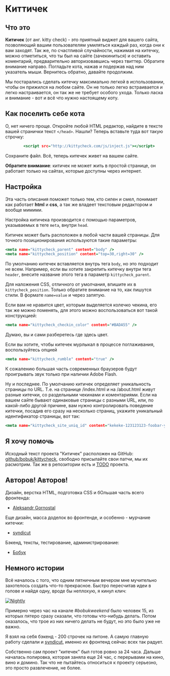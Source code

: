 # Киттичек

## Что это
**Китичек** (от анг. kitty check) - это приятный виджет для вашего сайта, позволяющий вашим пользователям умиляться каждый раз, когда они к вам заходят. Так же, по счастливой случайности, нажимая на китечку, можно отметиться, что ты был на сайте (зачекиниться) и оставить коментарий, предварительно авторизовавшись через твиттер. Обратите внимание направо. Погладьте кота, нажав и подержав над ним указатель мыши. Вернитесь обратно, давайте продолжим.

Мы постарались сделать китечку максимально легкой в использовании, чтобы он прижился на любом сайте. Он не только легко встраивается и легко настраивается, он так же не требует особого ухода. Только ласка и внимание - вот и всё что нужно настоящему коту.

## Как поселить себе кота
О, нет ничего проще. Откройте любой HTML редактор, найдите в тексте вашей странички текст `</head>`. Нашли? Теперь вставьте туда вот такую строчку:

~~~~~~~~.html
	    <script src="http://kittycheck.com/js/inject.js"></script>
~~~~~~~~

Сохраните файл. Всё, теперь китечек живет на вашем сайте. 

**Обратите внимание**: китичек не может жить в простой странице, он работает только на сайтах, которые доступны через интернет.

## Настройка

Эта часть описания поможет только тем, кто силен и смел, понимает как работает **html** и **css**, а так же владеет текстовым редактором и вообще мимими.

Настройка китичека производится с помощью параметров, указываемых в теге `meta`, внутри `head`.

Китичек может быть расположен в любой части вашей страницы. Для точного позиционирования используются такие параметры:

~~~~~~~~.html
<meta name="kittycheck_parent" content="body" />
<meta name="kittycheck_position" content="top=30,right=30" />
~~~~~~~~
По умолчанию китечек вставляется внутрь тега `body`, но это подходит не всем. Например, если вы хотите закрепить китечку внутри тега `header`, внесите название этого тега в параметр `kittycheck_parent`.

Для наложения CSS, отличного от умолчания, впишите их в `kittycheck_position`. Только обратите внимание на то, как пишутся стили. В формате `name=value` и через запятую.

Если вам не нравится цвет, которым выделяется колечко чекина, его так же можно поменять, для этого можно воспользоваться вот такой конструкцией:

~~~~~~~~.html
<meta name="kittycheck_checkin_color" content="#BADA55" />
~~~~~~~~

Думаю, вы и сами разберетесь где здесь цвет.

Если вы хотите, чтобы китечек мурлыкал в процессе поглаживания, воспользуйтесь опцией 

~~~~~~~~.html
<meta name="kittycheck_rumble" content="true" />
~~~~~~~~

К сожалению большая часть современных браузеров будут проигрывать звук только при наличии Adobe Flash.

Ну и последнее. По умолчанию китичек определяет уникальность страницы по URL. Т.е. на странице /index.html и на /about.html живут разные китечки, со раздельными чекинами и коментариями. Если на вашем сайте бывают одинаковые страницы с разными URL, или, по какой-либо другой причине, вам нужно контролировать поведение китечки, посадив его сразу на несколько страниц, укажите уникальный идентификатор страницы, вот так:

~~~~~~~~.html
<meta name="kittycheck_site_uniq_id" content="kekeke-123123123-foobar-yes" />
~~~~~~~~

## Я хочу помочь
Исходный текст проекта "Китичек" расположен на GitHub: [github/bobuk/kittycheck](https://github.com/bobuk/kittycheck), свободно присылайте свои патчи, мы их расмотрим. Так же в репозитории есть и [TODO](https://github.com/bobuk/kittycheck/blob/master/TODO.md) проекта.

## Авторов! Авторов!
Дизайн, верстка HTML, подготовка CSS и бОльшая часть всего фронтенда:

* [Aleksandr Gornostal](https://github.com/gornostal)

Еще дизайн, масса доделок во фронтенде, и особенно - мурчание китечки:

* [syndicut](https://github.com/syndicut)

Бэкенд, тексты, тестирование, администрирование:

* [Бобук](http://github.com/bobuk)

## Немного истории

Всё началось с того, что одним пятничным вечером мне мучительно захотелось создать что-то прекрасное. Быстро пересчитав идеи в голове и найдя одну, вроде бы неплохую, я кинул клич:

<a href="https://twitter.com/bobuk/status/206059680844357634"><img src="http://chyo.ru/Nightly.png" alt="Nightly"/></a>

Примерно через час на канале *#bobukweekend* было человек 15, из которых пятеро сразу сказали, что готовы что-нибудь делать. Потом оказалось, что трое из них ничего делать не будут, но это было уже не важно.

Я взял на себя бэкенд - 200 строчек на питоне. А самую главную работу сделали [<Aleksandr Gornostal>](https://github.com/gornostal) и [syndicut](https://github.com/syndicut), именно их фронтенд сейчас всех так радует.

Собственно сам проект "китечек" был готов ровно за 24 часа. Дальше началась полировка, которая заняла еще 24 час, с перерывами на кино, вино и домино. Так что не пытайтесь относиться к проекту серьезно, это просто развлечение, не более.